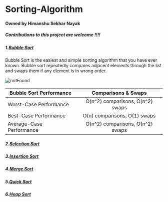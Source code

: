 # Sorting-Algorithm

#### Owned by Himanshu Sekhar Nayak
##### Contributions to this project are welcome !!!!

##### 1.[Bubble Sort](https://github.com/Himanshu40/Sorting-Algorithm/blob/master/BubbleSort.c)
Bubble Sort is the easiest and simple sorting algorithm that you have ever known. Bubble sort repeatedly compares adjacent elements through the list and swaps them if any element is in wrong order.

![notFound](https://upload.wikimedia.org/wikipedia/commons/c/c8/Bubble-sort-example-300px.gif "An example of bubble sort")

| **Bubble Sort Performance** | **Comparisons & Swaps**            |
| --------------------------- | :--------------------------------: |
| Worst-Case Performance      | O(n^2) comparisons, O(n^2) swaps   |
| Best-Case Performance       | O(n) comparisons, O(1) swaps       |
| Average-Case Performance    | O(n^2) comparisons, O(n^2) swaps   |


##### 2.[Selection Sort](https://github.com/Himanshu40/Sorting-Algorithm/blob/master/SelectionSort.c)
##### 3.[Insertion Sort](https://github.com/Himanshu40/Sorting-Algorithm/blob/master/InsertionSort.c)
##### 4.[Merge Sort](https://github.com/Himanshu40/Sorting-Algorithm/blob/master/MergeSort.c)
##### 5.[Quick Sort](https://github.com/Himanshu40/Sorting-Algorithm/blob/master/QuickSort.c)
##### 6.[Heap Sort](https://github.com/Himanshu40/Sorting-Algorithm/blob/master/HeapSort.c)
